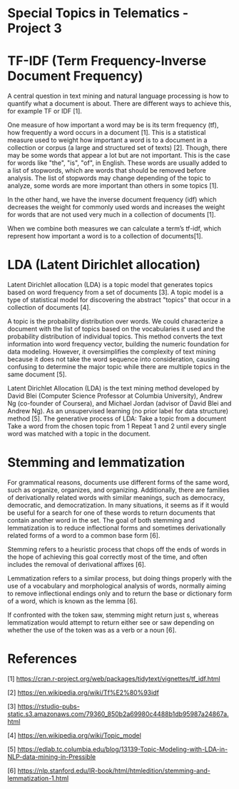 # Special Topics in Telematics - Project 3

# TF-IDF (Term Frequency-Inverse Document Frequency)

A central question in text mining and natural language processing is how to quantify what a document is about. There are different ways to achieve this, for example TF or IDF [1].

One measure of how important a word may be is its term frequency (tf), how frequently a word occurs in a document [1]. This is a statistical measure used to weight how important a word is to a document in a collection or corpus (a large and structured set of texts) [2]. Though, there may be some words that appear a lot but are not important. This is the case for words like "the", "is", "of", in English. These words are usually added to a list of stopwords, which are words that should be removed before analysis. The list of stopwords may change depending of the topic to analyze, some words are more important than others in some topics [1].

In the other hand, we have the inverse document frequency (idf) which decreases the weight for commonly used words and increases the weight for words that are not used very much in a collection of documents [1].

When we combine both measures we can calculate a term’s tf-idf, which represent how important a word is to a collection of documents[1].

# LDA (Latent Dirichlet allocation)

Latent Dirichlet allocation (LDA) is a topic model that generates topics based on word frequency from a set of documents [3]. A topic model is a type of statistical model for discovering the abstract "topics" that occur in a collection of documents [4].

A topic is the probability distribution over words. We could characterize a document with the list of topics based on the vocabularies it used and the probability distribution of individual topics. This method converts the text information into word frequency vector, building the numeric foundation for data modeling. However, it oversimplifies the complexity of text mining because it does not take the word sequence into consideration, causing confusing to determine the major topic while there are multiple topics in the same document [5]. 

Latent Dirichlet Allocation (LDA) is the text mining method developed by David Blei (Computer Science Professor at Columbia University), Andrew Ng (co-founder of Coursera), and Michael Jordan (advisor of David Blei and Andrew Ng). As an unsupervised learning (no prior label for data structure) method [5].
The generative process of LDA:
Take a topic from a document
Take a word from the chosen topic from 1
Repeat 1 and 2 until every single word was matched with a topic in the document.

# Stemming and lemmatization

For grammatical reasons, documents use different forms of the same word, such as organize, organizes, and organizing. Additionally, there are families of derivationally related words with similar meanings, such as democracy, democratic, and democratization. In many situations, it seems as if it would be useful for a search for one of these words to return documents that contain another word in the set. The goal of both stemming and lemmatization is to reduce inflectional forms and sometimes derivationally related forms of a word to a common base form [6]. 

Stemming refers to a heuristic process that chops off the ends of words in the hope of achieving this goal correctly most of the time, and often includes the removal of derivational affixes [6]. 

Lemmatization refers to a similar process, but doing things properly with the use of a vocabulary and morphological analysis of words, normally aiming to remove inflectional endings only and to return the base or dictionary form of a word, which is known as the lemma [6].

If confronted with the token saw, stemming might return just s, whereas lemmatization would attempt to return either see or saw depending on whether the use of the token was as a verb or a noun [6].

# References

[1] https://cran.r-project.org/web/packages/tidytext/vignettes/tf_idf.html 

[2] https://en.wikipedia.org/wiki/Tf%E2%80%93idf

[3] https://rstudio-pubs-static.s3.amazonaws.com/79360_850b2a69980c4488b1db95987a24867a.html 

[4] https://en.wikipedia.org/wiki/Topic_model 

[5] https://edlab.tc.columbia.edu/blog/13139-Topic-Modeling-with-LDA-in-NLP-data-mining-in-Pressible 

[6] https://nlp.stanford.edu/IR-book/html/htmledition/stemming-and-lemmatization-1.html 
